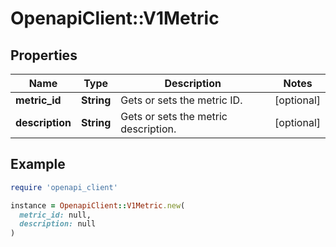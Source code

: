# OpenapiClient::V1Metric

## Properties

| Name | Type | Description | Notes |
| ---- | ---- | ----------- | ----- |
| **metric_id** | **String** | Gets or sets the metric ID. | [optional] |
| **description** | **String** | Gets or sets the metric description. | [optional] |

## Example

```ruby
require 'openapi_client'

instance = OpenapiClient::V1Metric.new(
  metric_id: null,
  description: null
)
```


